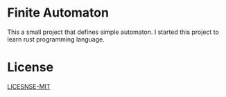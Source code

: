 # Finite Automaton
This a small project that defines simple automaton. I started this project to learn rust
programming language.

# License
[LICESNSE-MIT](https://github.com/VincentVigneron/automata/blob/master/README.md)
